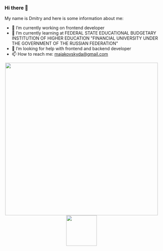 ### Hi there 👋
My name is Dmitry and here is some information about me:

- 🔭 I’m currently working on frontend developer
- 🌱 I’m currently learning at FEDERAL STATE EDUCATIONAL BUDGETARY INSTITUTION OF HIGHER EDUCATION "FINANCIAL UNIVERSITY UNDER THE GOVERNMENT OF THE RUSSIAN FEDERATION"
- 🤔 I’m looking for help with frontend and backend developer
- 📫 How to reach me: majakovskyda@gmail.com


<div id="header" align="center">
  <img src="https://media.giphy.com/media/qgQUggAC3Pfv687qPC/giphy.gif" width="500"/>
</div>



<div id="header" align="center">
  <img src="https://media.giphy.com/media/M9gbBd9nbDrOTu1Mqx/giphy.gif" width="100"/>
</div>
